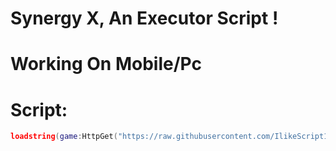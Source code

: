# Synergy X, An Executor Script !
# Working On Mobile/Pc

# Script:

```lua
loadstring(game:HttpGet("https://raw.githubusercontent.com/IlikeScript1234/SynergyX/main/Launcher.lua", true))()
```
